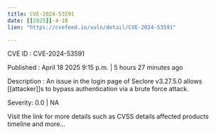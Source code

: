```yaml
---
title: CVE-2024-53591
date: [[2025]]-4-18
lien: "https://cvefeed.io/vuln/detail/CVE-2024-53591"

---
```


CVE ID : CVE-2024-53591

Published :  April 18
2025
9:15 p.m. | 5 hours
27 minutes ago

Description : An issue in the login page of Seclore v3.27.5.0 allows [[attacker]]s to bypass authentication via a brute force attack.

Severity: 0.0 | NA

Visit the link for more details
such as CVSS details
affected products
timeline
and more...
